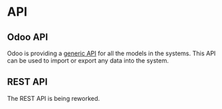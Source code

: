 # API

## Odoo API

Odoo is providing a [generic API](https://www.odoo.com/documentation/15.0/developer/api/external_api.html) for all the
models in the systems. This API can be used to import or export any data into the system.

## REST API

The REST API is being reworked.
